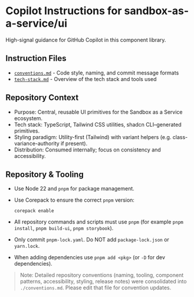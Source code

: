 # Copilot Instructions for sandbox-as-a-service/ui

High-signal guidance for GitHub Copilot in this component library.

## Instruction Files

- [`conventions.md`](./conventions.md) - Code style, naming, and commit message formats
- [`tech-stack.md`](./tech-stack.md) - Overview of the tech stack and tools used

## Repository Context

- Purpose: Central, reusable UI primitives for the Sandbox as a Service ecosystem.
- Tech stack: TypeScript, Tailwind CSS utilities, shadcn CLI–generated primitives.
- Styling paradigm: Utility-first (Tailwind) with variant helpers (e.g. class-variance-authority if present).
- Distribution: Consumed internally; focus on consistency and accessibility.

## Repository & Tooling

- Use Node 22 and `pnpm` for package management.
- Use Corepack to ensure the correct `pnpm` version:

  ```
  corepack enable
  ```

- All repository commands and scripts must use `pnpm` (for example `pnpm install`, `pnpm build-ui`, `pnpm storybook`).
- Only commit `pnpm-lock.yaml`. Do NOT add `package-lock.json` or `yarn.lock`.
- When adding dependencies use `pnpm add <pkg>` (or `-D` for dev dependencies).

> Note: Detailed repository conventions (naming, tooling, component patterns, accessibility, styling, release notes) were consolidated into `./conventions.md`. Please edit that file for convention updates.
